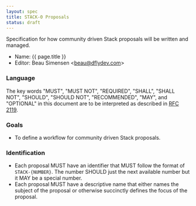 ```yaml
---
layout: spec
title: STACK-0 Proposals
status: draft
---
```


Specification for how community driven Stack proposals will be written and
managed.

 * Name: {{ page.title }}
 * Editor: Beau Simensen <[beau@dflydev.com](mailto:beau@dflydev.com)>


### Language

The key words "MUST", "MUST NOT", "REQUIRED", "SHALL", "SHALL NOT", "SHOULD",
"SHOULD NOT", "RECOMMENDED", "MAY", and "OPTIONAL" in this document are to be
interpreted as described in [RFC 2119](http://www.ietf.org/rfc/rfc2119.txt).


### Goals

 * To define a workflow for community driven Stack proposals.


### Identification

 * Each proposal MUST have an identifier that MUST follow the format of
   `STACK-{NUMBER}`. The number SHOULD just the next available number but it MAY
   be a special number.
 * Each proposal MUST have a descriptive name that either names the subject of
   the proposal or otherwise succinctly defines the focus of the proposal.
